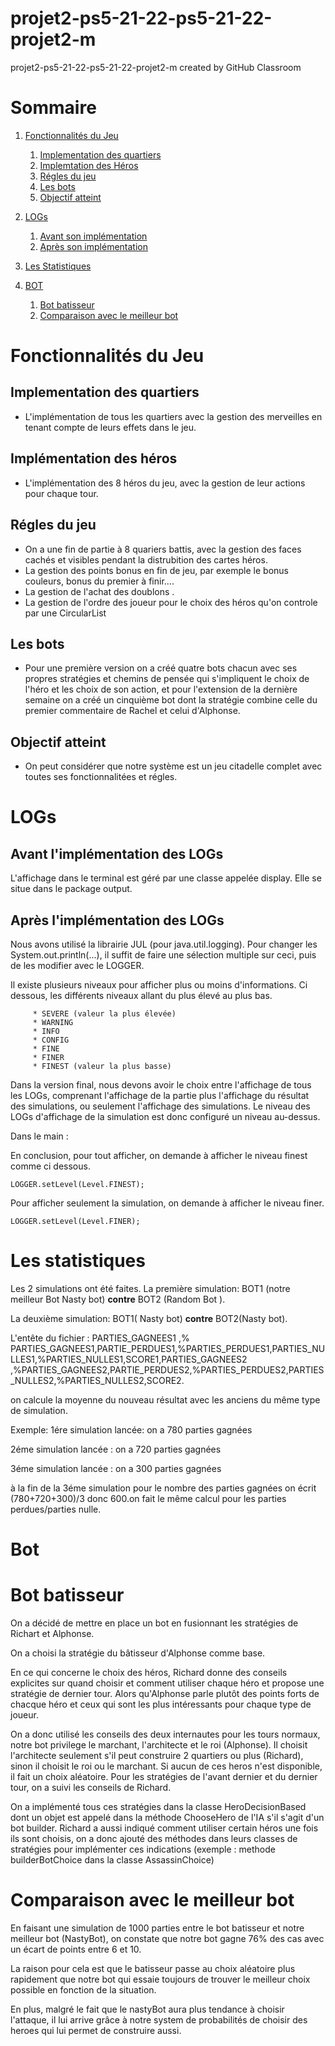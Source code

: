# projet2-ps5-21-22-ps5-21-22-projet2-m
projet2-ps5-21-22-ps5-21-22-projet2-m created by GitHub Classroom

# Sommaire

 1. [Fonctionnalités du Jeu](#fonctionnalite)
    1. [Implementation des quartiers](#fonc1)
    2. [Implemtation des  Héros](#fonc2)
    3. [Régles du jeu](#fonc3)
    4. [Les bots](#fonc4)
    5. [Objectif atteint ](#fonc5)
 

2. [LOGs](#logs)
    1. [Avant son implémentation](#logs1)
    2. [Après son implémentation](#logs2)
3. [Les Statistiques](#stat)

4. [BOT](#bot)
   1. [Bot batisseur](#bot1)
   2. [Comparaison avec le meilleur bot](#bot2)
   

# Fonctionnalités du Jeu  <a name="fonctionnalite"></a>
## Implementation des quartiers  <a name="fonc1"></a>
- L'implémentation de tous les quartiers avec la gestion des merveilles en tenant compte de leurs effets dans le jeu.
   

    

## Implémentation des héros  <a name="fonc2"></a>
- L'implémentation des 8 héros du jeu, avec la gestion de leur actions pour chaque tour.

## Régles du jeu  <a name="fonc3"></a>
- On a une fin de partie à 8 quariers battis, avec la gestion des faces cachés et visibles pendant la  distrubition des cartes héros. 
-  La gestion des points bonus en fin de jeu, par exemple le bonus couleurs, bonus du  premier à finir....
-  La gestion de l'achat  des doublons .
-  La gestion  de l'ordre des joueur pour le choix des héros qu'on controle par une CircularList

## Les bots <a name="fonc4"></a>
- Pour une première version on  a  créé quatre bots chacun avec ses propres stratégies et chemins de pensée qui s'impliquent le choix de l'héro et les choix de son action, et pour l'extension de la dernière semaine on a créé un cinquième bot dont la stratégie  combine celle du premier commentaire de Rachel et celui d'Alphonse.

## Objectif atteint <a name="fonc5"></a>
- On peut considérer que notre  système est  un jeu citadelle complet avec toutes ses fonctionnalitées et régles.

# LOGs  <a name="logs"></a>


## Avant l'implémentation des LOGs <a name="logs1"></a>

L'affichage dans le terminal est géré par une classe appelée display. Elle se situe dans le package output.

## Après l'implémentation des LOGs <a name="logs2"></a>

Nous avons utilisé la librairie JUL (pour java.util.logging).
Pour changer les System.out.println(...), il suffit de faire une sélection multiple sur ceci, puis de les modifier avec le LOGGER.

Il existe plusieurs niveaux pour afficher plus ou moins d'informations. Ci dessous, les différents niveaux allant du plus élevé au plus bas.

         * SEVERE (valeur la plus élevée)
         * WARNING
         * INFO
         * CONFIG
         * FINE
         * FINER
         * FINEST (valeur la plus basse)


Dans la version final, nous devons avoir le choix entre l'affichage de tous les LOGs, comprenant l'affichage de la partie plus l'affichage
du résultat des simulations, ou seulement l'affichage des simulations. Le niveau des LOGs d'affichage de la simulation est donc configuré un niveau au-dessus.
    
Dans le main :

En conclusion, pour tout afficher, on demande à afficher le niveau finest comme ci dessous.

    LOGGER.setLevel(Level.FINEST);

Pour afficher seulement la simulation, on demande à afficher le niveau finer.

    LOGGER.setLevel(Level.FINER);
# Les statistiques <a name="stat"></a>
Les 2 simulations ont été faites.
La première simulation: BOT1 (notre meilleur Bot Nasty bot) **contre** BOT2 (Random Bot ).

La deuxième  simulation: BOT1( Nasty bot) **contre** BOT2(Nasty bot).

L'entête du fichier : PARTIES_GAGNEES1 ,% PARTIES_GAGNEES1,PARTIE_PERDUES1,%PARTIES_PERDUES1,PARTIES_NULLES1,%PARTIES_NULLES1,SCORE1,PARTIES_GAGNEES2 ,%PARTIES_GAGNEES2,PARTIE_PERDUES2,%PARTIES_PERDUES2,PARTIES_NULLES2,%PARTIES_NULLES2,SCORE2.

on calcule la moyenne  du nouveau résultat avec les anciens du même type de simulation.

Exemple: 1ére simulation lancée: on a 780 parties gagnées

2éme simulation lancée : on a 720 parties gagnées

3éme simulation lancée : on a 300 parties gagnées

à la fin de la 3éme simulation pour le nombre des parties gagnées on écrit (780+720+300)/3 donc 600.on fait le même calcul pour les parties perdues/parties nulle.

# Bot<a name="bot"></a>

# Bot batisseur<a name="bot1"></a>

On a décidé de mettre en place un bot en fusionnant les stratégies de Richart et Alphonse.

On a choisi la stratégie du bâtisseur d'Alphonse comme base. 

En ce qui concerne le choix des héros, Richard donne des conseils explicites sur quand choisir et comment utiliser chaque héro et propose une stratégie de dernier tour. 
Alors qu'Alphonse parle plutôt des points forts de chacque héro et ceux qui sont les plus intéressants pour chaque type de joueur.

On a donc utilisé les conseils des deux internautes pour les tours normaux, notre bot privilege le marchant, l'architecte et le roi (Alphonse).
Il choisit l'architecte seulement s'il peut construire 2 quartiers ou plus (Richard), sinon il choisit le roi ou le marchant. Si aucun de ces heros n'est disponible, il fait un choix aléatoire.
Pour les stratégies de l'avant dernier et du dernier tour, on a suivi les conseils de Richard.

On a implémenté tous ces stratégies dans la classe HeroDecisionBased dont un objet est appelé dans la méthode ChooseHero de l'IA s'il s'agit d'un bot builder.
Richard a aussi indiqué comment utiliser certain héros une fois ils sont choisis, on a donc ajouté des méthodes dans leurs classes de stratégies pour implémenter ces indications (exemple : methode builderBotChoice dans la classe AssassinChoice)

# Comparaison avec le meilleur bot<a name="bot2"></a>
En faisant une simulation de 1000 parties entre le bot batisseur et notre meilleur bot (NastyBot), on constate que notre bot gagne 76% des cas avec un écart de points entre 6 et 10.

La raison pour cela est que le batisseur passe au choix aléatoire plus rapidement que notre bot qui essaie toujours de trouver le meilleur choix possible en fonction de la situation.

En plus, malgré le fait que le nastyBot aura plus tendance à choisir l'attaque, il lui arrive grâce à notre system de probabilités de choisir des heroes qui lui permet de construire aussi.

